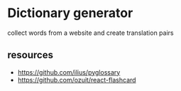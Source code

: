 # Dictionary generator
collect words from a website and create translation pairs

## resources
- <https://github.com/ilius/pyglossary>
- <https://github.com/ozuit/react-flashcard>